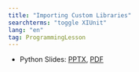 ```yaml
---
title: "Importing Custom Libraries"
searchterms: "toggle XIUnit"
lang: "en"
tag: ProgrammingLesson
---
```

 <ul>
 <li class="ng-binding">Python Slides:
 <a href="PyProgrammingLessons/ImportingCustomLibraries.pptx">PPTX</a>,
 <a href="PyProgrammingLessons/ImportingCustomLibraries.pdf">PDF</a>
 </li>
 </ul>
